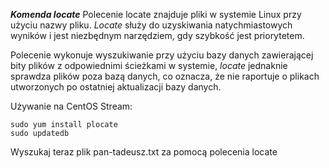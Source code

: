 ***Komenda locate***
Polecenie locate znajduje pliki w systemie Linux przy użyciu nazwy pliku. *Locate* służy do uzyskiwania natychmiastowych wyników i jest niezbędnym narzędziem, gdy szybkość jest priorytetem.

Polecenie wykonuje wyszukiwanie przy użyciu bazy danych zawierającej bity plików z odpowiednimi ścieżkami w systemie, *locate* jednaknie sprawdza plików poza bazą danych, co oznacza, że nie raportuje o plikach utworzonych po ostatniej aktualizacji bazy danych.

Używanie na CentOS Stream:
```
sudo yum install plocate 
sudo updatedb
```

Wyszukaj teraz plik pan-tadeusz.txt za pomocą polecenia locate